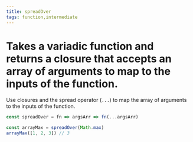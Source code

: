 ```yaml
---
title: spreadOver
tags: function,intermediate
---
```


# Takes a variadic function and returns a closure that accepts an array of arguments to map to the inputs of the function.

Use closures and the spread operator (`...`) to map the array of arguments to the inputs of the function.

```js
const spreadOver = fn => argsArr => fn(...argsArr)
```

```js
const arrayMax = spreadOver(Math.max)
arrayMax([1, 2, 3]) // 3
```
